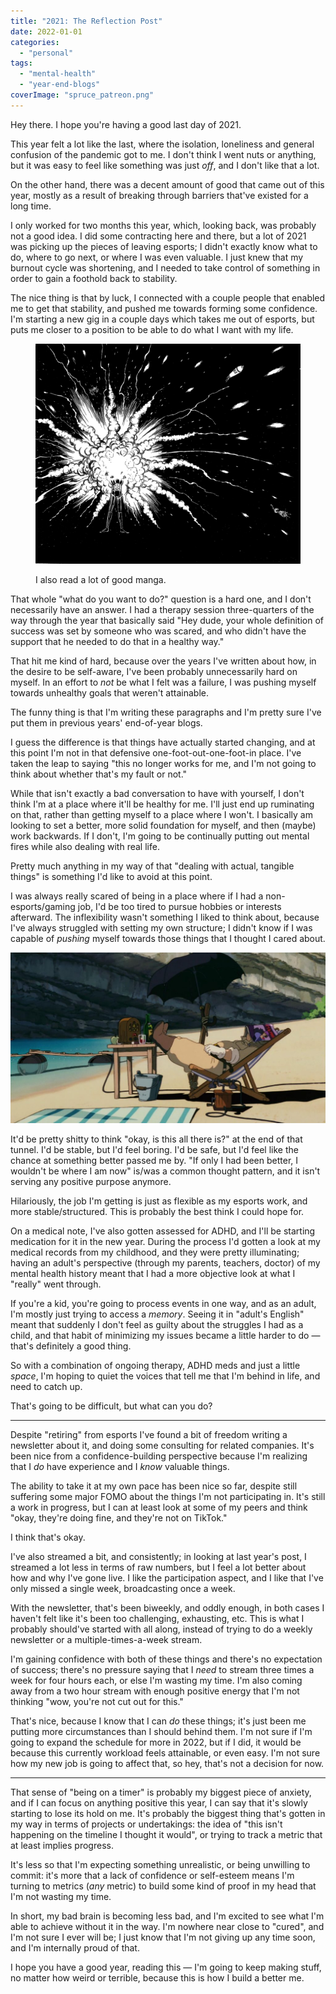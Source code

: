 ```yaml
---
title: "2021: The Reflection Post"
date: 2022-01-01
categories: 
  - "personal"
tags: 
  - "mental-health"
  - "year-end-blogs"
coverImage: "spruce_patreon.png"
---
```


Hey there. I hope you're having a good last day of 2021.

This year felt a lot like the last, where the isolation, loneliness and general confusion of the pandemic got to me. I don't think I went nuts or anything, but it was easy to feel like something was just _off_, and I don't like that a lot.

On the other hand, there was a decent amount of good that came out of this year, mostly as a result of breaking through barriers that've existed for a long time.

I only worked for two months this year, which, looking back, was probably not a good idea. I did some contracting here and there, but a lot of 2021 was picking up the pieces of leaving esports; I didn't exactly know what to do, where to go next, or where I was even valuable. I just knew that my burnout cycle was shortening, and I needed to take control of something in order to gain a foothold back to stability.

The nice thing is that by luck, I connected with a couple people that enabled me to get that stability, and pushed me towards forming some confidence. I'm starting a new gig in a couple days which takes me out of esports, but puts me closer to a position to be able to do what I want with my life.

<figure>

![](/assets/images/Mazinger-Z-03-0222-0223-1024x850.png)

<figcaption>

I also read a lot of good manga.

</figcaption>

</figure>

That whole "what do you want to do?" question is a hard one, and I don't necessarily have an answer. I had a therapy session three-quarters of the way through the year that basically said "Hey dude, your whole definition of success was set by someone who was scared, and who didn't have the support that he needed to do that in a healthy way."

That hit me kind of hard, because over the years I've written about how, in the desire to be self-aware, I've been probably unnecessarily hard on myself. In an effort to _not_ be what I felt was a failure, I was pushing myself towards unhealthy goals that weren't attainable.

The funny thing is that I'm writing these paragraphs and I'm pretty sure I've put them in previous years' end-of-year blogs.

I guess the difference is that things have actually started changing, and at this point I'm not in that defensive one-foot-out-one-foot-in place. I've taken the leap to saying "this no longer works for me, and I'm not going to think about whether that's my fault or not."

While that isn't exactly a bad conversation to have with yourself, I don't think I'm at a place where it'll be healthy for me. I'll just end up ruminating on that, rather than getting myself to a place where I won't. I basically am looking to set a better, more solid foundation for myself, and then (maybe) work backwards. If I don't, I'm going to be continually putting out mental fires while also dealing with real life.

Pretty much anything in my way of that "dealing with actual, tangible things" is something I'd like to avoid at this point.

I was always really scared of being in a place where if I had a non-esports/gaming job, I'd be too tired to pursue hobbies or interests afterward. The inflexibility wasn't something I liked to think about, because I've always struggled with setting my own structure; I didn't know if I was capable of _pushing_ myself towards those things that I thought I cared about.

![](/assets/images/E3LJLCsVcAEK1GS-1024x555.jpg)

It'd be pretty shitty to think "okay, is this all there is?" at the end of that tunnel. I'd be stable, but I'd feel boring. I'd be safe, but I'd feel like the chance at something better passed me by. "If only I had been better, I wouldn't be where I am now" is/was a common thought pattern, and it isn't serving any positive purpose anymore.

Hilariously, the job I'm getting is just as flexible as my esports work, and more stable/structured. This is probably the best think I could hope for.

On a medical note, I've also gotten assessed for ADHD, and I'll be starting medication for it in the new year. During the process I'd gotten a look at my medical records from my childhood, and they were pretty illuminating; having an adult's perspective (through my parents, teachers, doctor) of my mental health history meant that I had a more objective look at what I "really" went through.

If you're a kid, you're going to process events in one way, and as an adult, I'm mostly just trying to access a _memory_. Seeing it in "adult's English" meant that suddenly I don't feel as guilty about the struggles I had as a child, and that habit of minimizing my issues became a little harder to do — that's definitely a good thing.

So with a combination of ongoing therapy, ADHD meds and just a little _space_, I'm hoping to quiet the voices that tell me that I'm behind in life, and need to catch up.

That's going to be difficult, but what can you do?

* * *

Despite "retiring" from esports I've found a bit of freedom writing a newsletter about it, and doing some consulting for related companies. It's been nice from a confidence-building perspective because I'm realizing that I _do_ have experience and I _know_ valuable things.

The ability to take it at my own pace has been nice so far, despite still suffering some major FOMO about the things I'm not participating in. It's still a work in progress, but I can at least look at some of my peers and think "okay, they're doing fine, and they're not on TikTok."

I think that's okay.

I've also streamed a bit, and consistently; in looking at last year's post, I streamed a lot less in terms of raw numbers, but I feel a lot better about how and why I've gone live. I like the participation aspect, and I like that I've only missed a single week, broadcasting once a week.

With the newsletter, that's been biweekly, and oddly enough, in both cases I haven't felt like it's been too challenging, exhausting, etc. This is what I probably should've started with all along, instead of trying to do a weekly newsletter or a multiple-times-a-week stream.

I'm gaining confidence with both of these things and there's no expectation of success; there's no pressure saying that I _need_ to stream three times a week for four hours each, or else I'm wasting my time. I'm also coming away from a two hour stream with enough positive energy that I'm not thinking "wow, you're not cut out for this."

That's nice, because I know that I can _do_ these things; it's just been me putting more circumstances than I should behind them. I'm not sure if I'm going to expand the schedule for more in 2022, but if I did, it would be because this currently workload feels attainable, or even easy. I'm not sure how my new job is going to affect that, so hey, that's not a decision for now.

* * *

That sense of "being on a timer" is probably my biggest piece of anxiety, and if I can focus on anything positive this year, I can say that it's slowly starting to lose its hold on me. It's probably the biggest thing that's gotten in my way in terms of projects or undertakings: the idea of "this isn't happening on the timeline I thought it would", or trying to track a metric that at least implies progress.

It's less so that I'm expecting something unrealistic, or being unwilling to commit: it's more that a lack of confidence or self-esteem means I'm turning to metrics (_any_ metric) to build some kind of proof in my head that I'm not wasting my time.

In short, my bad brain is becoming less bad, and I'm excited to see what I'm able to achieve without it in the way. I'm nowhere near close to "cured", and I'm not sure I ever will be; I just know that I'm not giving up any time soon, and I'm internally proud of that.

I hope you have a good year, reading this — I'm going to keep making stuff, no matter how weird or terrible, because this is how I build a better me.
